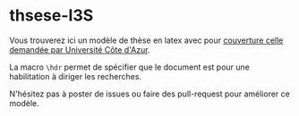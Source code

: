 # thsese-I3S

Vous trouverez ici un modèle de thèse en latex avec pour [couverture celle demandée par Université Côte d'Azur](https://bu.univ-cotedazur.fr/fr/utiliser-nos-services/deposer-sa-these-ou-son-memoire/deposer-sa-these-de-doctorat).

La macro `\hdr` permet de spécifier que le document est pour une habilitation à diriger les recherches. 

N'hésitez pas à poster de issues ou faire des pull-request pour améliorer ce modèle.
